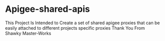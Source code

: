 # Apigee-shared-apis
This Project Is Intended to Create a set of shared apigee proxies that can be easily attached to different projects specific proxies 
Thank You From Shawky Master-Works
